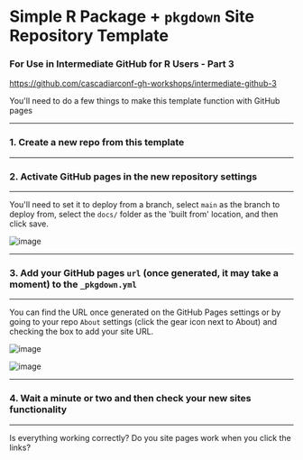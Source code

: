 # Simple R Package + `pkgdown` Site Repository Template

### For Use in Intermediate GitHub for R Users - Part 3
https://github.com/cascadiarconf-gh-workshops/intermediate-github-3

You'll need to do a few things to make this template function with GitHub pages

---

### 1. Create a new repo from this template

---

### 2. Activate GitHub pages in the new repository settings

---
You'll need to set it to deploy from a branch, select `main` as the branch to deploy from, select the `docs/` folder as the 'built from' location, and then click save.

  ![image](https://github.com/user-attachments/assets/fa1d3584-3677-4346-8bba-b0a328b34ef7)

---

### 3. Add your GitHub pages `url` (once generated, it may take a moment) to the `_pkgdown.yml`

---

You can find the URL once generated on the GitHub Pages settings or by going to your repo `About` settings (click the gear icon next to About) and checking the box to add your site URL.

  ![image](https://github.com/user-attachments/assets/41d16676-7734-4329-92ea-a3e5b722d818)

  ![image](https://github.com/user-attachments/assets/d0358c46-0ea6-44a0-ba40-b9d2c53816e5)

---

### 4. Wait a minute or two and then check your new sites functionality

---

Is everything working correctly? Do you site pages work when you click the links?
